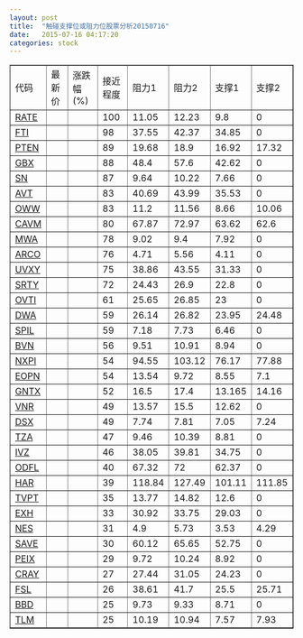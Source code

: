 ```yaml
---
layout: post
title:  "触碰支撑位或阻力位股票分析20150716"
date:   2015-07-16 04:17:20
categories: stock
---
```

<script type="text/javascript">
var stockList = []
stockList.push('gb_rate');
stockList.push('gb_fti');
stockList.push('gb_pten');
stockList.push('gb_gbx');
stockList.push('gb_sn');
stockList.push('gb_avt');
stockList.push('gb_oww');
stockList.push('gb_cavm');
stockList.push('gb_mwa');
stockList.push('gb_arco');
stockList.push('gb_uvxy');
stockList.push('gb_srty');
stockList.push('gb_ovti');
stockList.push('gb_dwa');
stockList.push('gb_spil');
stockList.push('gb_bvn');
stockList.push('gb_nxpi');
stockList.push('gb_eopn');
stockList.push('gb_gntx');
stockList.push('gb_vnr');
stockList.push('gb_dsx');
stockList.push('gb_tza');
stockList.push('gb_ivz');
stockList.push('gb_odfl');
stockList.push('gb_har');
stockList.push('gb_tvpt');
stockList.push('gb_exh');
stockList.push('gb_nes');
stockList.push('gb_save');
stockList.push('gb_peix');
stockList.push('gb_cray');
stockList.push('gb_fsl');
stockList.push('gb_bbd');
stockList.push('gb_tlm');
</script>
<table border="1">
 <tr>
 <td>代码</td>
 <td>最新价</td>
 <td>涨跌幅(%)</td>
 <td>接近程度</td>
 <td>阻力1</td>
 <td>阻力2</td>
 <td>支撑1</td>
 <td>支撑2</td>
</tr>
  <tr id="rate" class="green">
  <td><a href="http://stock.finance.sina.com.cn/usstock/quotes/RATE.html" target="_blank">RATE</a></td><td></td><td></td><td>100</td><td>11.05</td><td>12.23</td><td>9.8</td><td>0</td></tr>
  <tr id="fti" class="red">
  <td><a href="http://stock.finance.sina.com.cn/usstock/quotes/FTI.html" target="_blank">FTI</a></td><td></td><td></td><td>98</td><td>37.55</td><td>42.37</td><td>34.85</td><td>0</td></tr>
  <tr id="pten" class="green">
  <td><a href="http://stock.finance.sina.com.cn/usstock/quotes/PTEN.html" target="_blank">PTEN</a></td><td></td><td></td><td>89</td><td>19.68</td><td>18.9</td><td>16.92</td><td>17.32</td></tr>
  <tr id="gbx" class="red">
  <td><a href="http://stock.finance.sina.com.cn/usstock/quotes/GBX.html" target="_blank">GBX</a></td><td></td><td></td><td>88</td><td>48.4</td><td>57.6</td><td>42.62</td><td>0</td></tr>
  <tr id="sn" class="green">
  <td><a href="http://stock.finance.sina.com.cn/usstock/quotes/SN.html" target="_blank">SN</a></td><td></td><td></td><td>87</td><td>9.64</td><td>10.22</td><td>7.66</td><td>0</td></tr>
  <tr id="avt" class="red">
  <td><a href="http://stock.finance.sina.com.cn/usstock/quotes/AVT.html" target="_blank">AVT</a></td><td></td><td></td><td>83</td><td>40.69</td><td>43.99</td><td>35.53</td><td>0</td></tr>
  <tr id="oww" class="red">
  <td><a href="http://stock.finance.sina.com.cn/usstock/quotes/OWW.html" target="_blank">OWW</a></td><td></td><td></td><td>83</td><td>11.2</td><td>11.56</td><td>8.66</td><td>10.06</td></tr>
  <tr id="cavm" class="green">
  <td><a href="http://stock.finance.sina.com.cn/usstock/quotes/CAVM.html" target="_blank">CAVM</a></td><td></td><td></td><td>80</td><td>67.87</td><td>72.97</td><td>63.62</td><td>62.6</td></tr>
  <tr id="mwa" class="red">
  <td><a href="http://stock.finance.sina.com.cn/usstock/quotes/MWA.html" target="_blank">MWA</a></td><td></td><td></td><td>78</td><td>9.02</td><td>9.4</td><td>7.92</td><td>0</td></tr>
  <tr id="arco" class="green">
  <td><a href="http://stock.finance.sina.com.cn/usstock/quotes/ARCO.html" target="_blank">ARCO</a></td><td></td><td></td><td>76</td><td>4.71</td><td>5.56</td><td>4.11</td><td>0</td></tr>
  <tr id="uvxy" class="green">
  <td><a href="http://stock.finance.sina.com.cn/usstock/quotes/UVXY.html" target="_blank">UVXY</a></td><td></td><td></td><td>75</td><td>38.86</td><td>43.55</td><td>31.33</td><td>0</td></tr>
  <tr id="srty" class="red">
  <td><a href="http://stock.finance.sina.com.cn/usstock/quotes/SRTY.html" target="_blank">SRTY</a></td><td></td><td></td><td>72</td><td>24.43</td><td>26.9</td><td>22.8</td><td>0</td></tr>
  <tr id="ovti" class="red">
  <td><a href="http://stock.finance.sina.com.cn/usstock/quotes/OVTI.html" target="_blank">OVTI</a></td><td></td><td></td><td>61</td><td>25.65</td><td>26.85</td><td>23</td><td>0</td></tr>
  <tr id="dwa" class="red">
  <td><a href="http://stock.finance.sina.com.cn/usstock/quotes/DWA.html" target="_blank">DWA</a></td><td></td><td></td><td>59</td><td>26.14</td><td>26.82</td><td>23.95</td><td>24.48</td></tr>
  <tr id="spil" class="red">
  <td><a href="http://stock.finance.sina.com.cn/usstock/quotes/SPIL.html" target="_blank">SPIL</a></td><td></td><td></td><td>59</td><td>7.18</td><td>7.73</td><td>6.46</td><td>0</td></tr>
  <tr id="bvn" class="green">
  <td><a href="http://stock.finance.sina.com.cn/usstock/quotes/BVN.html" target="_blank">BVN</a></td><td></td><td></td><td>56</td><td>9.51</td><td>10.91</td><td>8.94</td><td>0</td></tr>
  <tr id="nxpi" class="red">
  <td><a href="http://stock.finance.sina.com.cn/usstock/quotes/NXPI.html" target="_blank">NXPI</a></td><td></td><td></td><td>54</td><td>94.55</td><td>103.12</td><td>76.17</td><td>77.88</td></tr>
  <tr id="eopn" class="green">
  <td><a href="http://stock.finance.sina.com.cn/usstock/quotes/EOPN.html" target="_blank">EOPN</a></td><td></td><td></td><td>54</td><td>13.54</td><td>9.72</td><td>8.55</td><td>7.1</td></tr>
  <tr id="gntx" class="red">
  <td><a href="http://stock.finance.sina.com.cn/usstock/quotes/GNTX.html" target="_blank">GNTX</a></td><td></td><td></td><td>52</td><td>16.5</td><td>17.4</td><td>13.165</td><td>14.16</td></tr>
  <tr id="vnr" class="red">
  <td><a href="http://stock.finance.sina.com.cn/usstock/quotes/VNR.html" target="_blank">VNR</a></td><td></td><td></td><td>49</td><td>13.57</td><td>15.5</td><td>12.62</td><td>0</td></tr>
  <tr id="dsx" class="red">
  <td><a href="http://stock.finance.sina.com.cn/usstock/quotes/DSX.html" target="_blank">DSX</a></td><td></td><td></td><td>49</td><td>7.74</td><td>7.81</td><td>7.05</td><td>7.24</td></tr>
  <tr id="tza" class="red">
  <td><a href="http://stock.finance.sina.com.cn/usstock/quotes/TZA.html" target="_blank">TZA</a></td><td></td><td></td><td>47</td><td>9.46</td><td>10.39</td><td>8.81</td><td>0</td></tr>
  <tr id="ivz" class="red">
  <td><a href="http://stock.finance.sina.com.cn/usstock/quotes/IVZ.html" target="_blank">IVZ</a></td><td></td><td></td><td>46</td><td>38.05</td><td>39.81</td><td>34.75</td><td>0</td></tr>
  <tr id="odfl" class="red">
  <td><a href="http://stock.finance.sina.com.cn/usstock/quotes/ODFL.html" target="_blank">ODFL</a></td><td></td><td></td><td>40</td><td>67.32</td><td>72</td><td>62.37</td><td>0</td></tr>
  <tr id="har" class="green">
  <td><a href="http://stock.finance.sina.com.cn/usstock/quotes/HAR.html" target="_blank">HAR</a></td><td></td><td></td><td>39</td><td>118.84</td><td>127.49</td><td>101.11</td><td>111.85</td></tr>
  <tr id="tvpt" class="red">
  <td><a href="http://stock.finance.sina.com.cn/usstock/quotes/TVPT.html" target="_blank">TVPT</a></td><td></td><td></td><td>35</td><td>13.77</td><td>14.82</td><td>12.6</td><td>0</td></tr>
  <tr id="exh" class="red">
  <td><a href="http://stock.finance.sina.com.cn/usstock/quotes/EXH.html" target="_blank">EXH</a></td><td></td><td></td><td>33</td><td>30.92</td><td>33.75</td><td>29.03</td><td>0</td></tr>
  <tr id="nes" class="green">
  <td><a href="http://stock.finance.sina.com.cn/usstock/quotes/NES.html" target="_blank">NES</a></td><td></td><td></td><td>31</td><td>4.9</td><td>5.73</td><td>3.53</td><td>4.29</td></tr>
  <tr id="save" class="red">
  <td><a href="http://stock.finance.sina.com.cn/usstock/quotes/SAVE.html" target="_blank">SAVE</a></td><td></td><td></td><td>30</td><td>60.12</td><td>65.65</td><td>52.75</td><td>0</td></tr>
  <tr id="peix" class="red">
  <td><a href="http://stock.finance.sina.com.cn/usstock/quotes/PEIX.html" target="_blank">PEIX</a></td><td></td><td></td><td>29</td><td>9.72</td><td>10.24</td><td>8.92</td><td>0</td></tr>
  <tr id="cray" class="red">
  <td><a href="http://stock.finance.sina.com.cn/usstock/quotes/CRAY.html" target="_blank">CRAY</a></td><td></td><td></td><td>27</td><td>27.44</td><td>31.05</td><td>24.23</td><td>0</td></tr>
  <tr id="fsl" class="red">
  <td><a href="http://stock.finance.sina.com.cn/usstock/quotes/FSL.html" target="_blank">FSL</a></td><td></td><td></td><td>26</td><td>38.61</td><td>41.7</td><td>25.5</td><td>25.71</td></tr>
  <tr id="bbd" class="red">
  <td><a href="http://stock.finance.sina.com.cn/usstock/quotes/BBD.html" target="_blank">BBD</a></td><td></td><td></td><td>25</td><td>9.73</td><td>9.33</td><td>8.71</td><td>0</td></tr>
  <tr id="tlm" class="green">
  <td><a href="http://stock.finance.sina.com.cn/usstock/quotes/TLM.html" target="_blank">TLM</a></td><td></td><td></td><td>25</td><td>10.19</td><td>10.94</td><td>7.57</td><td>7.93</td></tr>
</table>
